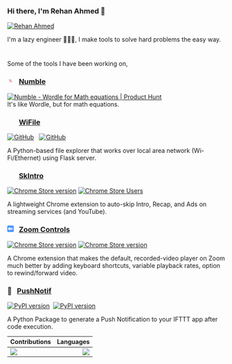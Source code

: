 ### Hi there, I'm Rehan Ahmed 👋

[![Rehan Ahmed](https://img.shields.io/badge/rehanahd-LinkedIn-blue)](https://www.linkedin.com/in/rehanahd/)

I'm a lazy engineer 🧑🏻‍💻, I make tools to solve hard problems the easy way.
#
Some of the tools I have been working on,

### <img src = "numble.png" style="width:15px;height:15px" >&nbsp;&nbsp;&nbsp;[Numble](https://www.thenumble.app)
<a href="https://www.producthunt.com/posts/numble?utm_source=badge-featured&utm_medium=badge&utm_souce=badge-numble" target="_blank"><img src="https://api.producthunt.com/widgets/embed-image/v1/featured.svg?post_id=329712&theme=light" alt="Numble - Wordle for Math equations | Product Hunt" style="margin-top:-15px; margin-bottom:-10px;width: 150px; height: 54px;" /></a>  
It's like Wordle, but for math equations.


### <img src = "https://raw.githubusercontent.com/reallyrehan/flask-fileexplorer/master/static/folder5.png" style="width:15px;height:15px" >&nbsp;&nbsp;&nbsp;[WiFile](https://github.com/reallyrehan/flask-fileexplorer)

[![GitHub](https://img.shields.io/github/stars/reallyrehan/flask-fileexplorer?style=social)](https://github.com/reallyrehan/flask-fileexplorer) &nbsp;
[![GitHub](https://img.shields.io/github/forks/reallyrehan/flask-fileexplorer?style=social)](https://github.com/reallyrehan/flask-fileexplorer)

A Python-based file explorer that works over local area network (Wi-Fi/Ethernet) using Flask server.


### <img src = "https://github.com/reallyrehan/skintro/raw/main/src/icon_circle.png" width="15px;" height="15px">&nbsp;&nbsp;&nbsp;[SkIntro](https://github.com/reallyrehan/skintro)
[![Chrome Store version](https://img.shields.io/chrome-web-store/v/acjikceibgbijbnhfialnjhilckdajan.svg)](https://chrome.google.com/webstore/detail/skintro/acjikceibgbijbnhfialnjhilckdajan) 
[![Chrome Store Users](https://img.shields.io/chrome-web-store/users/acjikceibgbijbnhfialnjhilckdajan
)](https://chrome.google.com/webstore/detail/skintro/acjikceibgbijbnhfialnjhilckdajan) 


A lightweight Chrome extension to auto-skip Intro, Recap, and Ads on streaming services (and YouTube).



### <img src = "https://raw.githubusercontent.com/reallyrehan/zoomcontrols/main/src/icon.png" width="15px;" height="15px">&nbsp;&nbsp;&nbsp;[Zoom Controls](https://github.com/reallyrehan/zoomcontrols)
[![Chrome Store version](https://img.shields.io/chrome-web-store/v/henmmblkopelpkajjhhndaicecnccgff.svg)](https://chrome.google.com/webstore/detail/skintro/henmmblkopelpkajjhhndaicecnccgff)
[![Chrome Store version](https://img.shields.io/chrome-web-store/users/henmmblkopelpkajjhhndaicecnccgff
)](https://chrome.google.com/webstore/detail/skintro/henmmblkopelpkajjhhndaicecnccgff) 


A Chrome extension that makes the default, recorded-video player on Zoom much better by adding keyboard shortcuts, variable playback rates, option to rewind/forward video.


### 🔔&nbsp;&nbsp;&nbsp;[PushNotif](https://github.com/reallyrehan/pushnotif)
[![PyPI version](https://badge.fury.io/py/pushnotif.svg)](https://badge.fury.io/py/pushnotif)&nbsp;
[![PyPI version](https://img.shields.io/pypi/dm/pushnotif)](https://badge.fury.io/py/pushnotif)&nbsp;

A Python Package to generate a Push Notification to your IFTTT app after code execution.


|   Contributions    | Languages |
| ----------- | ----------- |
| <img align="left" src = "https://github-readme-stats.vercel.app/api?username=reallyrehan&show_icons=true&include_all_commits=true&count_private=true&hide_border=true&theme=blueberry">      | <img align="right" src = "https://github-readme-stats.vercel.app/api/top-langs/?username=reallyrehan&hide_border=true&layout=compact&theme=blueberry">       |





<!--
**reallyrehan/reallyrehan** is a ✨ _special_ ✨ repository because its `README.md` (this file) appears on your GitHub profile.

Here are some ideas to get you started:

- 🔭 I’m currently working on ...
- 🌱 I’m currently learning ...
- 👯 I’m looking to collaborate on ...
- 🤔 I’m looking for help with ...
- 💬 Ask me about ...
- 📫 How to reach me: ...
- 😄 Pronouns: ...
- ⚡ Fun fact: ...
-->

